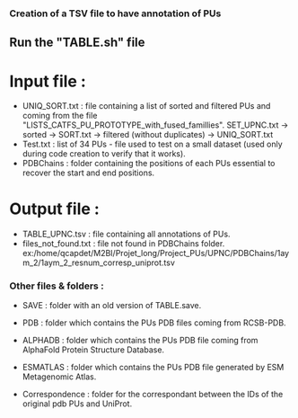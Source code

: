 ### Creation of a TSV file to have annotation of PUs

## Run the "TABLE.sh" file

# Input file : 
- UNIQ_SORT.txt : file containing a list of sorted and filtered PUs and coming from the file "LISTS_CATFS_PU_PROTOTYPE_with_fused_famillies".
  SET_UPNC.txt -> sorted -> SORT.txt -> filtered (without duplicates) -> UNIQ_SORT.txt 
- Test.txt : list of 34 PUs - file used to test on a small dataset (used only during code creation to verify that it works).
- PDBChains : folder containing the positions of each PUs essential to recover the start and end positions.

# Output file :
- TABLE_UPNC.tsv : file containing all annotations of PUs. 
- files_not_found.txt : file not found in PDBChains folder. 
  ex:/home/qcapdet/M2BI/Projet_long/Project_PUs/UPNC/PDBChains/1aym_2/1aym_2_resnum_corresp_uniprot.tsv

### Other files & folders :
- SAVE : folder with an old version of TABLE.save.
- PDB : folder which contains the PUs PDB files coming from RCSB-PDB.   
- ALPHADB : folder which contains the PUs PDB file coming from AlphaFold Protein Structure Database.
- ESMATLAS : folder which contains the PUs PDB file generated by ESM Metagenomic Atlas.

- Correspondence : folder for the correspondant between the IDs of the original pdb PUs and UniProt.
